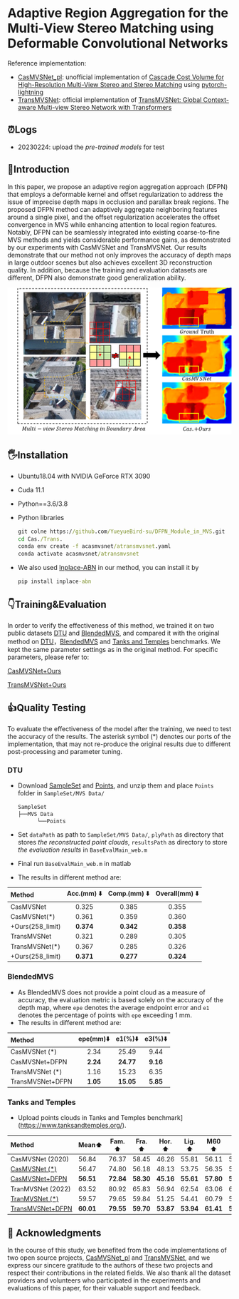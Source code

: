 # Adaptive Region Aggregation for the Multi-View Stereo Matching using Deformable Convolutional Networks

Reference implementation:

- [CasMVSNet_pl](https://github.com/kwea123/CasMVSNet_pl): unofficial implementation of [Cascade Cost Volume for High-Resolution Multi-View Stereo and Stereo Matching](https://arxiv.org/pdf/1912.06378.pdf) using [pytorch-lightning](https://github.com/PyTorchLightning/pytorch-lightning)
- [TransMVSNet](https://github.com/megvii-research/TransMVSNet): official implementation of [TransMVSNet: Global Context-aware Multi-view Stereo Network with Transformers](https://arxiv.org/abs/2111.14600)

## :alarm_clock:Logs

- 20230224: upload the *pre-trained models* for test

## :wave:Introduction

In this paper, we propose an adaptive region aggregation approach (DFPN) that employs a deformable kernel and offset regularization to address the issue of imprecise depth maps in occlusion and parallax break regions. The proposed DFPN method can adaptively aggregate neighboring features around a single pixel, and the offset regularization accelerates the offset convergence in MVS while enhancing attention to local region features. Notably, DFPN can be seamlessly integrated into existing coarse-to-fine MVS methods and yields considerable performance gains, as demonstrated by our experiments with CasMVSNet and TransMVSNet. Our results demonstrate that our method not only improves the accuracy of depth maps in large outdoor scenes but also achieves excellent 3D reconstruction quality. In addition, because the training and evaluation datasets are different, DFPN also demonstrate good generalization ability.

![image-20230301144926711](https://raw.githubusercontent.com/YueyueBird-su/Pitcture_Git/main/images/image-20230301144926711.png)



## :raised_hand_with_fingers_splayed:Installation

- Ubuntu18.04 with NVIDIA GeForce RTX 3090

- Cuda 11.1

- Python==3.6/3.8

- Python libraries

  ```cmd
  git colne https://github.com/YueyueBird-su/DFPN_Module_in_MVS.git
  cd Cas./Trans.
  conda env create -f acasmvsnet/atransmvsnet.yaml
  conda activate acasmvsnet/atransmvsnet
  ```

- We also used [Inplace-ABN](https://github.com/mapillary/inplace_abn) in our method, you can install it by

  ```cmd
  pip install inplace-abn
  ```

## :point_down:Training&Evaluation

In order to verify the effectiveness of this method, we trained it on two public datasets [DTU](https://roboimagedata.compute.dtu.dk/?page_id=36) and [BlendedMVS](https://github.com/YoYo000/BlendedMVS), and compared it with the original method on [DTU](https://roboimagedata.compute.dtu.dk/?page_id=36)，[BlendedMVS](https://github.com/YoYo000/BlendedMVS) and [Tanks and Temples](https://www.tanksandtemples.org/) benchmarks. We kept the same parameter settings as in the original method. For specific parameters, please refer to:

[CasMVSNet+Ours](CasMVSNet+Ours)

[TransMVSNet+Ours](TransMVSNet+Ours)

## :+1:Quality Testing

To evaluate the effectiveness of the model after the training, we need to test the accuracy of the results. The asterisk symbol (*) denotes our ports of the implementation, that may not re-produce the original results due to different post-processing and parameter tuning.

### DTU

- Download [SampleSet](http://roboimagedata.compute.dtu.dk/?page_id=36) and [Points](http://roboimagedata.compute.dtu.dk/?page_id=36), and unzip them and place `Points` folder in `SampleSet/MVS Data/`

  ```
  SampleSet
  ├──MVS Data
        └──Points
  ```

-  Set `dataPath` as path to `SampleSet/MVS Data/`, `plyPath` as directory that stores *the reconstructed point clouds*, `resultsPath` as directory to store *the evaluation results* in `BaseEvalMain_web.m`

- Final run `BaseEvalMain_web.m` in matlab

- The results in different method are:

| **Method**       | **Acc.(mm)** :arrow_down: | **Comp.(mm)**  :arrow_down: | **Overall(mm)**  :arrow_down: |
| :--------------- | :-----------------------: | :-------------------------: | :---------------------------: |
| CasMVSNet        |           0.325           |            0.385            |             0.355             |
| CasMVSNet(*)     |           0.361           |            0.359            |             0.360             |
| +Ours(258_limit) |         **0.374**         |          **0.342**          |           **0.358**           |
| TransMVSNet      |           0.321           |            0.289            |             0.305             |
| TransMVSNet(*)   |           0.367           |            0.285            |             0.326             |
| +Ours(258_limit) |         **0.371**         |          **0.277**          |           **0.324**           |

### BlendedMVS

- As BlendedMVS does not provide a point cloud as a measure of accuracy, the evaluation metric is based solely on the accuracy of the depth map, where `epe` denotes the average endpoint error and `e1` denotes the percentage of points with `epe` exceeding 1 mm.
- The results in different method are:

| **Method**       | epe(mm):arrow_down: | e1(%):arrow_down: | e3(%):arrow_down: |
| :--------------- | :-----------------: | :---------------: | :---------------: |
| CasMVSNet (*)    |        2.34         |       25.49       |       9.44        |
| CasMVSNet+DFPN   |      **2.24**       |     **24.77**     |     **9.16**      |
| TransMVSNet (*)  |        1.16         |       15.23       |       6.35        |
| TransMVSNet+DFPN |      **1.05**       |     **15.05**     |     **5.85**      |

### Tanks and Temples

- Upload points clouds in Tanks and Temples benchmark](https://www.tanksandtemples.org/).

| Method                                                       | Mean:arrow_up: | Fam.  :arrow_up: | Fra.  :arrow_up: | Hor. :arrow_up: | Lig.  :arrow_up: | M60  :arrow_up: | Pan  :arrow_up: | Pla.  :arrow_up: | Tra.:arrow_up: |
| :----------------------------------------------------------- | -------------- | ---------------- | ---------------- | --------------- | ---------------- | --------------- | --------------- | ---------------- | :------------: |
| CasMVSNet (2020)                                             | 56.84          | 76.37            | 58.45            | 46.26           | 55.81            | 56.11           | 54.06           | 58.18            |     49.51      |
| [CasMVSNet (*)](https://www.tanksandtemples.org/details/5943/) | 56.47          | 74.80            | 56.18            | 48.13           | 53.75            | 56.35           | 52.80           | 57.86            |     51.89      |
| [CasMVSNet+DFPN](https://www.tanksandtemples.org/details/5949/) | **56.51**      | **72.84**        | **58.30**        | **45.16**       | **55.61**        | **57.80**       | **55.08**       | **59.48**        |   **47.79**    |
| TranMVSNet (2022)                                            | 63.52          | 80.92            | 65.83            | 56.94           | 62.54            | 63.06           | 60.00           | 60.20            |     58.67      |
| [TranMVSNet (*)](https://www.tanksandtemples.org/details/5958/) | 59.57          | 79.65            | 59.84            | 51.25           | 54.41            | 60.79           | 57.68           | 57.18            |     55.80      |
| [TransMVSNet+DFPN](https://www.tanksandtemples.org/details/6016) | **60.01**      | **79.55**        | **59.70**        | **53.87**       | **53.94**        | **61.41**       | **58.31**       | **56.93**        |   **56.38**    |

## :crossed_fingers: Acknowledgments

In the course of this study, we benefited from the code implementations of two open source projects, [CasMVSNet_pl](https://github.com/kwea123/CasMVSNet_pl) and [TransMVSNet](https://github.com/megvii-research/TransMVSNet), and we express our sincere gratitude to the authors of these two projects and respect their contributions in the related fields. We also thank all the dataset providers and volunteers who participated in the experiments and evaluations of this paper, for their valuable support and feedback.
